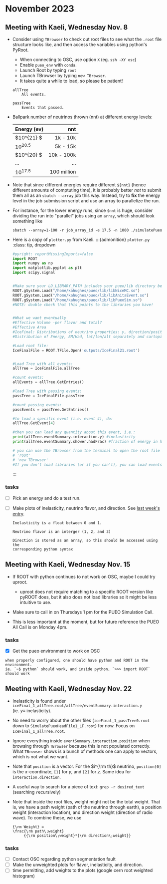 # November 2023

## Meeting with Kaeli, Wednesday Nov. 8

*   Consider using `TBrowser` to check out root files to see what the
    `.root` file structure looks like, and then access the variables using
    python's PyRoot.
    
    * When connecting to OSC, use option `X` (eg. `ssh -XY osc`)
    * Enable `pueo_env` with `conda`.
    * Launch Root by typing `root`
    * Launch TBrowser by typing `new TBrowser`.
    * It takes quite a while to load, so please be patient!
    
    ```{glossary}
    allTree
        All events.

    passTree
        Events that passed.
    ```


*   Ballpark number of neutrinos thrown (nnt) at different energy levels:

    |   Energy (ev)  |   nnt          |
    | :------------  | -------------: |
    |    $10^{21}  $ |    1k - 10k    |
    |    $10^{20.5}$ |    5k - 15k    |
    |    $10^{20}  $ |    10k - 100k  |
    |    ...         |     ...        |
    |    $10^{17.5}$ |    100 million | 

*   Note that since different energies require different `${nnt}` (hence 
    different amounts of comptuting time), it is probably better _not_ 
    to submit them all as an `sbatch --array` job this way. Instead, try to
    **fix** the energy level in the job submission script and use an array
    to parallelize the run.

*   For instance, for the lower energy runs, since `$nnt` is huge, consider 
    dividing the run into "parallel" jobs using an `array`,
    which should look something like
    ```
    sbatch --array=1-100 -r job_array_id -e 17.5 -n 1000 ./simulatePueo
    ```
*   Here is a copy of `plotter.py` from Kaeli.
    :::{admonition} `plotter.py`
    :class: tip, dropdown
    ```python
    #pyright: reportMissingImports=false
    import ROOT
    import numpy as np
    import matplotlib.pyplot as plt
    import scipy.signal


    #Make sure your LD_LIBRARY_PATH includes your pueo/lib directory before doing this:
    ROOT.gSystem.Load("/home/kahughes/pueo/lib/libNiceMC.so")
    ROOT.gSystem.Load("/home/kahughes/pueo/lib/libAnitaEvent.so")
    ROOT.gSystem.Load("/home/kahughes/pueo/lib/libPueoSim.so")
    #NOTE: double check that this points to the libraries you have!


    #What we want eventually
    #Effective Volume -per flavor and total?
    #Effective Area
    #IceFinal: Distributions of neutrino properties: y, direction/position, signal at 1 m (mag), signal at detector (mag), max E field
    #Distribution of Energy, EM/Had, lat/lon/alt separately and cartopi map of position.

    #Load root file:
    IceFinalFile = ROOT.TFile.Open('outputs/IceFinal21.root')


    #Load Tree with all events:
    allTree = IceFinalFile.allTree

    #count events:
    allEvents = allTree.GetEntries()

    #load Tree with passing events:
    passTree = IceFinalFile.passTree

    #count passing events:
    passEvents = passTree.GetEntries()

    #to load a specific event (i.e. event 4), do:
    allTree.GetEvent(4)

    #then you can load any quantity about this event, i.e.:
    print(allTree.eventSummary.interaction.y) #inelasticity
    print(allTree.eventSummary.shower.hadFrac) #fraction of energy in hadronic

    # you can use the TBrowser from the terminal to open the root file and figure out what classes/variables exist:
    # 'root'
    # 'new TBrowser'
    #If you don't load libraries (or if you can't), you can load events with, e.g. allTree.GetLeaf("eventSummary.neutrino.flavor").GetValue()
    ```
    :::


### tasks
+ [ ] Pick an energy and do a test run. 
+ [ ] Make plots of inelasticity, neutrino flavor, 
        and direction. See [last week's entry](10oct23_example_variables).

  ```{note}
  Inelasticity is a float between 0 and 1.

  Neutrino flavor is an interger (1, 2, and 3)

  Direction is stored as an array, so this should be accessed using the
  corresponding python syntax
  ```

            
## Meeting with Kaeli, Wednesday Nov. 15
*   If ROOT with python continues to not work on OSC, maybe I could try uproot.
    * uproot does not require matching to a specific ROOT version like pyROOT does,
        but it also does not load libraries so it might be less intuitive to use.
*   Make sure to call in on Thursdays 1 pm for the PUEO Simulation Call.

*   This is less important at the moment, but for future reference the PUEO All Call is 
    on Monday 4pm.

### tasks
+ [x] Get the pueo environment to work on OSC

```{tip}
when properly configured, one should have python and ROOT in the environment.
ie. `~$ python` should work, and inside python, `>>> import ROOT` should work
```


## Meeting with Kaeli, Wednesday Nov. 22
*  Inelasticity is found under
   `iceFinal_1_allTree.root/allTree/eventSummary.interaction.y`  
   (ie. $y\equiv$ inelasticity).

*   No need to worry about the other files (`iceFinal_1_passTree0.root` down
    to `SimulatePueoHeadFile1_LF.root`) for now. Focus on
    `IceFinal_1_allTree.root`.

*   Ignore everything inside `eventSummary.interaction.position` when browsing 
    through `TBrowser` because this is not populated correctly. What `TBrowser`
    shows is a bunch of methods one can apply to vectors, which is not what we
    want.

*   Note that `position` is a vector. For the $i^{\rm th}$ neutrino,
    `position[0]` is the $x$-coordinate, `[1]` for $y$, and `[2]` for $z$.
    Same idea for `interaction.direction`.

*  A useful way to search for a piece of text:
    `grep -r desired_text`
    (searching `r`ecursively)

*   Note that inside the root files, weight might not be the total weight.
    That is, we have a path weight (path of the neutrino through earth), 
    a position weight (interaction location), and direction weight 
    (direction of radio wave). To combine these, we use
    ```{math}
    {\rm Weight} = 
    \frac{\rm path\;weight}
         {{\rm position\;weight}*{\rm direction\;weight}}
    ```


### tasks
+ [ ] Contact OSC regarding python segmentation fault
+ [ ] Make the unweighted plots for flavor, inelasticity, and direction.
+ [ ] time permitting, add weights to the plots (google cern root weighted
        histogram)
